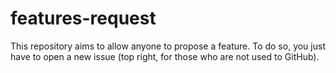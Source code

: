 # features-request

This repository aims to allow anyone to propose a feature. To do so, you just have to open a new issue (top right, for those who are not used to GitHub).
